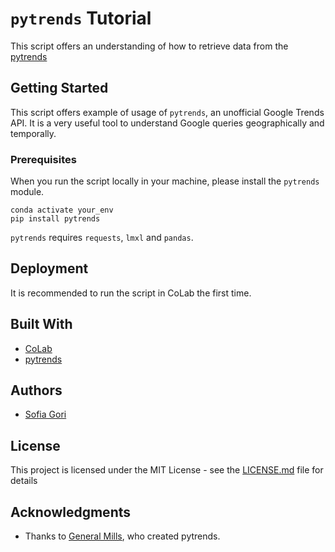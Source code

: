 # `pytrends` Tutorial

This script offers an understanding of how to retrieve data from the [pytrends](https://github.com/GeneralMills/pytrends)

## Getting Started

This script offers example of usage of `pytrends`, an unofficial Google Trends API. It is a very useful tool to understand Google queries geographically and temporally.

### Prerequisites

When you run the script locally in your machine, please install the `pytrends` module.

```
conda activate your_env
pip install pytrends
```

`pytrends` requires `requests`, `lmxl` and `pandas`.


## Deployment

It is recommended to run the script in CoLab the first time.


## Built With

* [CoLab](https://colab.research.google.com/notebooks/intro.ipynb) 
* [pytrends](https://github.com/GeneralMills/pytrends)


## Authors

* [Sofia Gori](https://github.com/SofiaGori)


## License

This project is licensed under the MIT License - see the [LICENSE.md](LICENSE.md) file for details

## Acknowledgments

* Thanks to [General Mills](https://github.com/GeneralMills), who created pytrends.
